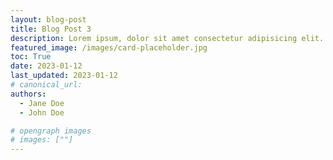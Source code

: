 ```yaml
---
layout: blog-post
title: Blog Post 3
description: Lorem ipsum, dolor sit amet consectetur adipisicing elit. Soluta optio non dolor perferendis.
featured_image: /images/card-placeholder.jpg
toc: True
date: 2023-01-12
last_updated: 2023-01-12
# canonical_url:
authors:
  - Jane Doe
  - John Doe

# opengraph images
# images: [""]
---
```

